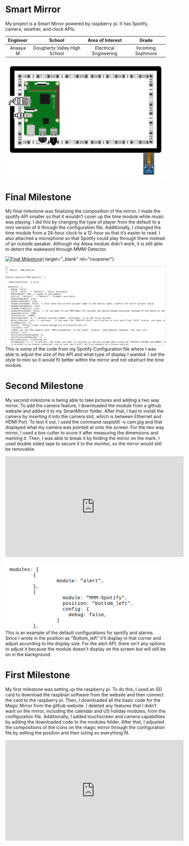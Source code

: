 ﻿# Smart Mirror
My project is a Smart Mirror powered by raspberry pi. It has Spotify, camera, weather, and clock APIs. 

| **Engineer** | **School** | **Area of Interest** | **Grade** |
|:--:|:--:|:--:|:--:|
| Anaaya M | Dougherty Valley High School | Electrical Engineering | Incoming Sophmore |

![Headstone Image](SmartMirrorModel.png)
  
# Final Milestone
My final milestone was finalizing the composition of the mirror. I made the spotify API smaller so that it wouldn’t cover up the time module while music was playing. I did this by changing the type of player from the default to a mini version of it through the configuration file. Additionally, I changed the time module from a 24-hour clock to a 12-hour so that it’s easier to read. I also attached a microphone so that Spotify could play through there instead of an outside speaker. Although my Alexa module didn't work, it is still able to detect the wakeword through MMM-Detector.

[![Final Milestone](https://res.cloudinary.com/marcomontalbano/image/upload/v1612573869/video_to_markdown/images/youtube--F7M7imOVGug-c05b58ac6eb4c4700831b2b3070cd403.jpg )](https://www.youtube.com/watch?v=F7M7imOVGug&feature=emb_logo "Final Milestone"){:target="_blank" rel="noopener"}

![Image](SpotifyConfig.png)
This is some of the code from my Spotify Configuration file where I was able to adjust the size of the API and what type of display I wanted. I set the style to mini so it would fit better within the mirror and not obstruct the time module.

# Second Milestone
My second milestone is being able to take pictures and adding a two way mirror. To add the camera feature, I downloaded the module from a github website and added it to my SmartMirror folder. After that, I had to install the camera by inserting it into the camera slot, which is between Ethernet and HDMI Port. To test it out, I used the command raspistill -o cam.jpg and that displayed what my camera was pointed at onto the screen. For the two way mirror, I used a box cutter to score it after measuring the dimensions and marking it. Then, I was able to break it by folding the mirror on the mark. I used double sided tape to secure it to the monitor, so the mirror would still be removable.

<iframe width="560" height="315" src="https://www.youtube.com/embed/YkLiQdUwaio" title="YouTube video player" frameborder="0" allow="accelerometer; autoplay; clipboard-write; encrypted-media; gyroscope; picture-in-picture" allowfullscreen></iframe>

![Image](ConfigFile.png)
This is an example of the default configurations for spotify and alarms. Since I wrote in the position as "Bottom_left" it'll display in that corner and adjust according to the display size. For the alert API, there isn't any options to adjust it because the module doesn't display on the screen but will still be on in the background.

# First Milestone
My first milestone was setting up the raspberry pi. To do this, I used an SD card to download the raspbian software from the website and then connect the card to the raspberry pi. Then, I downloaded all the basic code for the Magic Mirror from the github website. I deleted any features that I didn’t want on the mirror, including the calendar and US holiday modules, from the configuration file. Additionally, I added touchscreen and camera capabilities by adding the downloaded code to the modules folder. After that, I adjusted the compositions of the icons on the magic mirror through the configuration file by editing the position and then sizing so everything fit. 


<iframe width="560" height="315" src="https://www.youtube.com/embed/-aOUHmi5NIQ" title="YouTube video player" frameborder="0" allow="accelerometer; autoplay; clipboard-write; encrypted-media; gyroscope; picture-in-picture" allowfullscreen></iframe>
